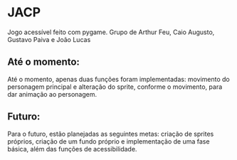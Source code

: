 # JACP
Jogo acessível feito com pygame. Grupo de Arthur Feu, Caio Augusto, Gustavo Paiva e João Lucas

## Até o momento:
Até o momento, apenas duas funções foram implementadas: movimento do personagem principal e alteração do sprite, conforme o movimento, para dar animação ao personagem. 

## Futuro:
Para o futuro, estão planejadas as seguintes metas: criação de sprites próprios, criação de um fundo próprio e implementação de uma fase básica, além das funções de acessibilidade.
